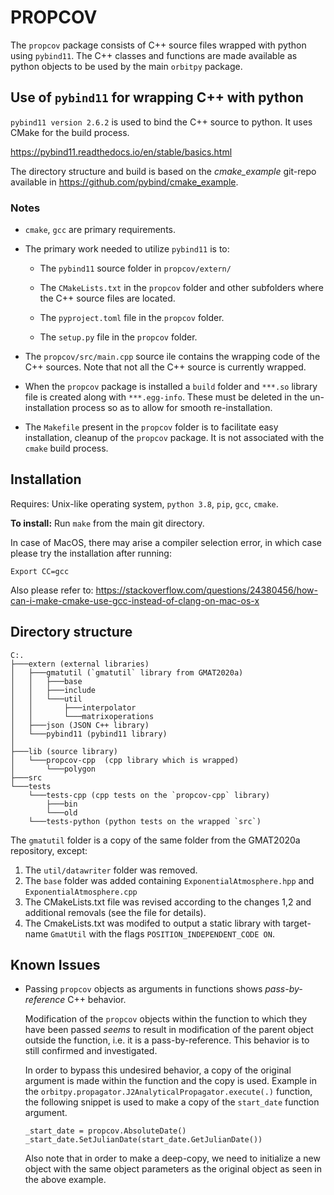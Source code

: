 
# PROPCOV

The `propcov` package consists of C++ source files wrapped with python using `pybind11`. The C++ classes and functions
are made available as python objects to be used by the main `orbitpy` package.

## Use of `pybind11` for wrapping C++ with python

`pybind11 version 2.6.2` is used to bind the C++ source to python. It uses CMake for the build process.

https://pybind11.readthedocs.io/en/stable/basics.html

The directory structure and build is based on the *cmake_example* git-repo available in https://github.com/pybind/cmake_example.

### Notes

* `cmake`, `gcc` are primary requirements.

* The primary work needed to utilize `pybind11` is to:

    * The `pybind11` source folder in `propcov/extern/`
    
    * The `CMakeLists.txt` in the `propcov` folder and other subfolders where the C++ source files are located. 

    * The `pyproject.toml` file in the `propcov` folder.

    * The `setup.py` file in the `propcov` folder.

* The `propcov/src/main.cpp` source ile contains the wrapping code of the C++ sources. Note that not all the C++ source is currently wrapped.

* When the `propcov` package is installed a `build` folder and `***.so` library file is created along with `***.egg-info`. These must be deleted in the un-installation process so as to allow for smooth re-installation.

* The `Makefile` present in the `propcov` folder is to facilitate easy installation, cleanup of the `propcov` package. It is not associated with the `cmake` build process.

## Installation

Requires: Unix-like operating system, `python 3.8`, `pip`, `gcc`, `cmake`.

**To install:** Run `make` from the main git directory.

In case of MacOS, there may arise a compiler selection error, in which case please try the installation after running:
```
Export CC=gcc 
```
Also please refer to: https://stackoverflow.com/questions/24380456/how-can-i-make-cmake-use-gcc-instead-of-clang-on-mac-os-x

## Directory structure

```
C:.
├───extern (external libraries)
│   ├───gmatutil (`gmatutil` library from GMAT2020a)
│   │   ├───base
│   │   ├───include
│   │   └───util
│   │       ├───interpolator
│   │       └───matrixoperations
│   ├───json (JSON C++ library)
│   └───pybind11 (pybind11 library)
│       
├───lib (source library)
│   └───propcov-cpp  (cpp library which is wrapped)
│       └───polygon
├───src
└───tests
    └───tests-cpp (cpp tests on the `propcov-cpp` library)
        ├───bin
        └───old
    └───tests-python (python tests on the wrapped `src`)

```

The `gmatutil` folder is a copy of the same folder from the GMAT2020a repository, except:

1. The `util/datawriter` folder was removed.
2. The `base` folder was added containing `ExponentialAtmosphere.hpp` and `ExponentialAtmosphere.cpp`
3. The CMakeLists.txt file was revised according to the changes 1,2 and additional removals (see the file for details).
4. The CmakeLists.txt was modifed to output a static library with target-name `GmatUtil` with the flags `POSITION_INDEPENDENT_CODE ON`.


## Known Issues

* Passing `propcov` objects as arguments in functions shows *pass-by-reference* C++ behavior.

    Modification of the `propcov` objects within the function to which they have been passed *seems* to result in modification of the parent 
    object outside the function, i.e. it is a pass-by-reference. This behavior is to still confirmed and investigated. 

    In order to bypass this undesired behavior, a copy of the original argument is made within the function and the copy is used. Example in the `orbitpy.propagator.J2AnalyticalPropagator.execute(.)` function, the following snippet is used to make a copy of the `start_date` function argument.

    ```
    _start_date = propcov.AbsoluteDate()
    _start_date.SetJulianDate(start_date.GetJulianDate())
    ```

    Also note that in order to make a deep-copy, we need to initialize a new object with the same object parameters as the original object as seen in the above example.



